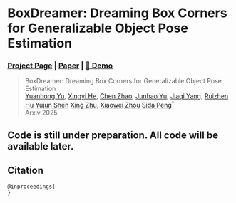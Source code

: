 # BoxDreamer: Dreaming Box Corners for Generalizable Object Pose Estimation
### [Project Page](https://zju3dv.github.io/boxdreamer) | [Paper](https://zju3dv.github.io/boxdreamer) | [🤗 Demo](https://huggingface.co/spaces/LittleFrog/BoxDreamer)

> BoxDreamer: Dreaming Box Corners for Generalizable Object Pose Estimation\
> [Yuanhong Yu](https://yuanhongyu.xyz/),
[Xingyi He](https://github.com/hxy-123),
[Chen Zhao](https://sailor-z.github.io/),
[Junhao Yu](https://openreview.net/profile?id=~Junhao_Yu3),
[Jiaqi Yang](https://yangjiaqihomepage.github.io/),
[Ruizhen Hu](https://csse.szu.edu.cn/staff/ruizhenhu/)
[Yujun Shen](https://shenyujun.github.io/)
[Xing Zhu](https://openreview.net/profile?id=~Xing_Zhu2),
[Xiaowei Zhou](https://www.xzhou.me/)
[Sida Peng](https://pengsida.net/)<sup>†</sup> \
> Arxiv 2025

## Code is still under preparation. All code will be available later.


## Citation

```
@inproceedings{
}
```
